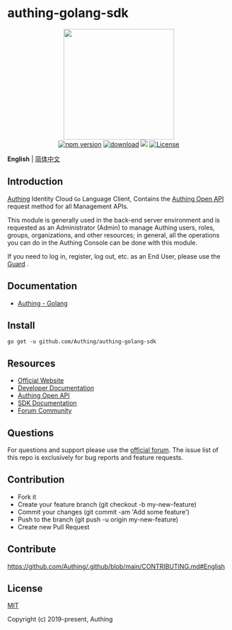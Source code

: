 # authing-golang-sdk

<div align=center>
  <img width="250" src="https://files.authing.co/authing-console/authing-logo-new-20210924.svg" />
</div>

<div align=center>
  <a href="https://badge.fury.io/js/@authing%2Fbrowser" target="_blank"><img src="https://badge.fury.io/js/@authing%2Fbrowser.svg" alt="npm version"></a>
  <a href="https://npmcharts.com/compare/@authing/browser" target="_blank"><img src="https://img.shields.io/npm/dm/@authing/browser" alt="download"></a>
  <a href="https://forum.authing.cn/" target="_blank"><img src="https://img.shields.io/badge/chat-forum-blue" /></a>
  <a href="https://opensource.org/licenses/MIT" target="_blank"><img src="https://img.shields.io/badge/License-MIT-success" alt="License"></a>
</div>

**English** | [简体中文](./README.zh-CN.md)

## Introduction

[Authing](https://authing.cn) Identity Cloud `Go` Language Client, Contains the [Authing Open API](https://api.authing.cn/openapi/) request method for all Management APIs.

This module is generally used in the back-end server environment and is requested as an Administrator (Admin) to manage Authing users, roles, groups, organizations, and other resources; in general, all the operations you can do in the Authing Console can be done with this module.

If you need to log in, register, log out, etc. as an End User, please use the [Guard](https://www.authing.cn/learn/guard) .

## Documentation
- [Authing - Golang](https://docs.authing.cn/v2/reference-new/sdk-v5/go/install.html)

## Install

```shell
go get -u github.com/Authing/authing-golang-sdk
```
## Resources

- [Official Website](https://authing.cn)
- [Developer Documentation](https://docs.authing.cn/)
- [Authing Open API](https://api.authing.cn/openapi/)
- [SDK Documentation](https://docs.authing.cn/v2/reference-new/sdk-v5/go/install.html)
- [Forum Community](https://forum.authing.cn/)

## Questions

For questions and support please use the [official forum](https://forum.authing.cn/). The issue list of this repo is exclusively for bug reports and feature requests.

## Contribution

- Fork it
- Create your feature branch (git checkout -b my-new-feature)
- Commit your changes (git commit -am 'Add some feature')
- Push to the branch (git push -u origin my-new-feature)
- Create new Pull Request
## Contribute

https://github.com/Authing/.github/blob/main/CONTRIBUTING.md#English


## License

[MIT](https://opensource.org/licenses/MIT)

Copyright (c) 2019-present, Authing
